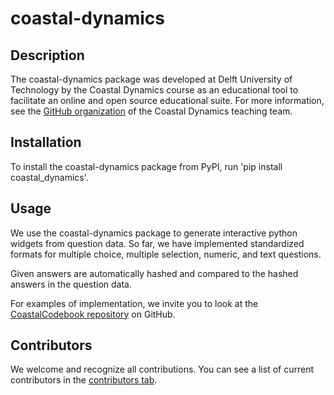 # coastal-dynamics

## Description
The coastal-dynamics package was developed at Delft University of Technology by the Coastal Dynamics course as an educational tool to facilitate an online and open source educational suite. For more information, see the [GitHub organization](https://github.com/Coastal-Dynamics) of the Coastal Dynamics teaching team.

## Installation
To install the coastal-dynamics package from PyPI, run 'pip install coastal_dynamics'.

## Usage
We use the coastal-dynamics package to generate interactive python widgets from question data. So far, we have implemented standardized formats for multiple choice, multiple selection, numeric, and text questions. 

Given answers are automatically hashed and compared to the hashed answers in the question data.

For examples of implementation, we invite you to look at the [CoastalCodebook repository](https://github.com/Coastal-Dynamics/CoastalCodebook) on GitHub.

## Contributors

We welcome and recognize all contributions. You can see a list of current contributors in
the [contributors
tab](https://github.com/Coastal-Dynamics/coastal-dynamics/graphs/contributors).